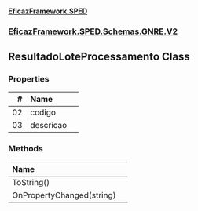 #### [EficazFramework.SPED](EficazFrameworkSPED.md 'EficazFramework SPED')
### [EficazFramework.SPED.Schemas.GNRE.V2](EficazFramework.SPED.Schemas.GNRE.V2.md 'EficazFramework.SPED.Schemas.GNRE.V2')

## ResultadoLoteProcessamento Class
### Properties

| # | Name | |
| ---: | :--- | :--- |
| 02 | codigo |  |
| 03 | descricao |  |
### Methods

| Name | |
| :--- | :--- |
| ToString() |  |
| OnPropertyChanged(string) |  |
